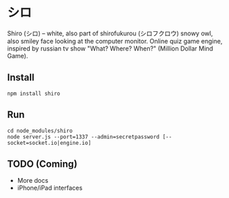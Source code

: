 # シロ

Shiro (シロ) – white, also part of shirofukurou (シロフクロウ) snowy owl, also smiley face looking at the computer monitor.
Online quiz game engine, inspired by russian tv show "What? Where? When?" (Million Dollar Mind Game).

## Install

```
npm install shiro
```

## Run
```
cd node_modules/shiro
node server.js --port=1337 --admin=secretpassword [--socket=socket.io|engine.io]
```

## TODO (Coming)
- More docs
- iPhone/iPad interfaces


